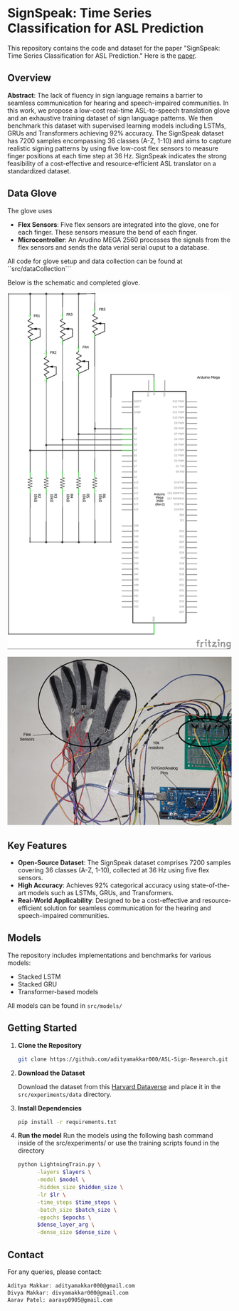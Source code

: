# SignSpeak: Time Series Classification for ASL Prediction

This repository contains the code and dataset for the paper "SignSpeak: Time Series Classification for ASL Prediction." Here is the [paper](). 

## Overview

**Abstract**: The lack of fluency in sign language remains a barrier to seamless communication for hearing and speech-impaired communities. In this work, we propose a low-cost real-time ASL-to-speech translation glove and an exhaustive training dataset of sign language patterns. We then benchmark this dataset with supervised learning models including LSTMs, GRUs and Transformers achieving 92\% accuracy. The SignSpeak dataset has 7200 samples encompassing 36 classes (A-Z, 1-10) and aims to capture realistic signing patterns by using five low-cost flex sensors to measure finger positions at each time step at 36 Hz. SignSpeak indicates the strong feasibility of a cost-effective and resource-efficient ASL translator on a standardized dataset. 

## Data Glove 

The glove uses 
- **Flex Sensors**: Five flex sensors are integrated into the glove, one for each finger. These sensors measure the bend of each finger.
- **Microcontroller**: An Arudino MEGA 2560 processes the signals from the flex sensors and sends the data verial serial ouput to a database.

All code for glove setup and data collection can be found at ``src/dataCollection```

Below is the schematic and completed glove. 

<img src="images/EE_schem.jpg" alt="Data Glove Diagram" height="800">

![Completed Glove](images/Gloves.png)

## Key Features

- **Open-Source Dataset**: The SignSpeak dataset comprises 7200 samples covering 36 classes (A-Z, 1-10), collected at 36 Hz using five flex sensors.
- **High Accuracy**: Achieves 92% categorical accuracy using state-of-the-art models such as LSTMs, GRUs, and Transformers.
- **Real-World Applicability**: Designed to be a cost-effective and resource-efficient solution for seamless communication for the hearing and speech-impaired communities.

## Models

The repository includes implementations and benchmarks for various models:
- Stacked LSTM
- Stacked GRU
- Transformer-based models

All models can be found in ``` src/models/ ```

## Getting Started

1. **Clone the Repository**
   ```bash
   git clone https://github.com/adityamakkar000/ASL-Sign-Research.git
   ```
2. **Download the Dataset**

    Download the dataset from this [Harvard Dataverse](https://doi.org/10.7910/DVN/ODY7GH) and place it in the ```src/experiments/data``` directory.

3. **Install Dependencies**

    ```bash
    pip install -r requirements.txt
    ```
4. **Run the model**
     Run the models using the following bash command inside of the src/experiments/ or use the training scripts found in the directory 
    ```bash
    python LightningTrain.py \
          -layers $layers \
          -model $model \
          -hidden_size $hidden_size \
          -lr $lr \
          -time_steps $time_steps \
          -batch_size $batch_size \
          -epochs $epochs \
          $dense_layer_arg \
          -dense_size $dense_size \
    ```

## Contact

For any queries, please contact:

    Aditya Makkar: adityamakkar000@gmail.com
    Divya Makkar: divyamakkar000@gmail.com
    Aarav Patel: aaravp0905@gmail.com
